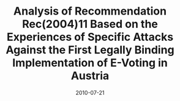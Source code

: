 ---
abstract: ''
authors:
- Andreas Ehringfeld
- Larissa Naber
- Thomas Grechenig
- Robert Krimmer
- Markus Traxl
- Gerald Fischer
date: '2010-07-21'
featured: false
links:
- name: Publik
  url: https://publik.tuwien.ac.at/showentry.php?ID=194292&lang=2
publication: 'Talk: 4th International Conference on Electronic Voting 2010 (EVOTE
  2010), Bregenz, Austria; 07-21-2010 - 07-24-2010; in: "Electronic Voting", R. Krimmer,
  R. Grimm (ed.); Gi, Lni, 167 (2010), ISBN: 978-3-88579-261-1; 225 - 237'
publication_types:
- '1'
publishDate: '2010-07-21'
title: Analysis of Recommendation Rec(2004)11 Based on the Experiences of Specific
  Attacks Against the First Legally Binding Implementation of E-Voting in Austria
url_pdf: ''
---